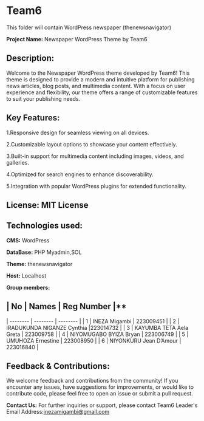 # Team6
This folder will contain WordPress newspaper (thenewsnavigator)


**Project Name:** Newspaper WordPress Theme by Team6


## **Description:**


Welcome to the Newspaper WordPress theme developed by Team6! 
This theme is designed to provide a modern and intuitive platform for publishing news articles, blog posts, and multimedia content. 
With a focus on user experience and flexibility, our theme offers a range of customizable features to suit your publishing needs. 


## **Key Features:**


1.Responsive design for seamless viewing on all devices.


2.Customizable layout options to showcase your content effectively.


3.Built-in support for multimedia content including images, videos, and galleries.


4.Optimized for search engines to enhance discoverability.


5.Integration with popular WordPress plugins for extended functionality.


## **License:** MIT License


## **Technologies used:**


**CMS:** WordPress


**DataBase:** PHP Myadmin,SOL


**Theme:** thenewsnavigator


**Host:** Localhost


**Group members:** 


## | No | Names | Reg Number |** 
| -------- | -------- | -------- |
| 1   | INEZA Migambi   | 223009451   |
| 2   |   IRADUKUNDA NIGANZE Cynthia |223014732 |
| 3   | KAYUMBA TETA Aela Greta  | 223009758   |
| 4   | NIYOMUGABO BYIZA Bryan   | 223006749   |
| 5   | UMUHOZA Ernestine   | 223008950 |
| 6   | NIYONKURU Jean D’Amour    | 223016840  |
 




    

## **Feedback & Contributions:**


We welcome feedback and contributions from the community! If you encounter any issues, have suggestions for improvements, or would like to contribute code, please feel free to open an issue or submit a pull request.


**Contact Us:**
For further inquiries or support, please contact Team6 Leader's Email Address:inezamigambi@gmail.com








